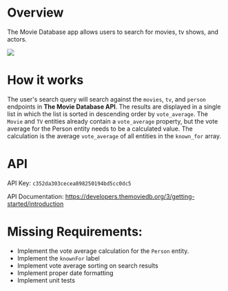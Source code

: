 # Overview

The Movie Database app allows users to search for movies, tv shows, and actors. 

<img src="./screenshot.png">

# How it works

The user's search query will search against the `movies`, `tv`, and `person` endpoints in **The Movie Database API**. The results are displayed in a single list in which the list is sorted in descending order by `vote_average`. The `Movie` and `TV` entities already contain a `vote_average` property, but the vote average for the Person entity needs to be a calculated value. The calculation is the average `vote_average` of all entities in the `known_for` array.

# API

API Key: `c352da303cecea898250194bd5cc0dc5`

API Documentation: https://developers.themoviedb.org/3/getting-started/introduction

# Missing Requirements:
- Implement the vote average calculation for the `Person` entity.
- Implement the `knownFor` label
- Implement vote average sorting on search results
- Implement proper date formatting
- Implement unit tests
